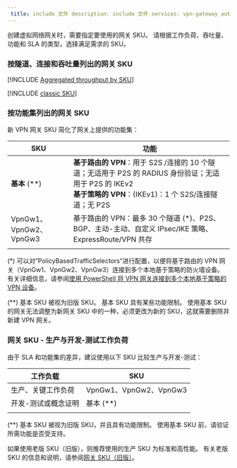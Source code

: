 ```yaml
---
 title: include 文件 description: include 文件 services: vpn-gateway author:WenJason ms.service: vpn-gateway ms.topic: include origin.date:11/06/2018 ms.date:12/24/2018 ms.author: v-jay ms.custom: include 文件
---
```


创建虚拟网络网关时，需要指定要使用的网关 SKU。 请根据工作负荷、吞吐量、功能和 SLA 的类型，选择满足需求的 SKU。

###  <a name="benchmark"></a>按隧道、连接和吞吐量列出的网关 SKU

[!INCLUDE [Aggregated throughput by SKU](./vpn-gateway-table-gwtype-aggtput-include.md)]

[!INCLUDE [classic SKU](./vpn-gateway-classic-sku-support-include.md)]

###  <a name="feature"></a>按功能集列出的网关 SKU

新 VPN 网关 SKU 简化了网关上提供的功能集：

| **SKU**| **功能**|
| ---    | ---         |
|**基本** (\*\*)   | **基于路由的 VPN**：用于 S2S /连接的 10 个隧道；无适用于 P2S 的 RADIUS 身份验证；无适用于 P2S 的 IKEv2<br>**基于策略的 VPN**：(IKEv1)：1 个 S2S/连接隧道；无 P2S|
| VpnGw1、VpnGw2、VpnGw3 | 基于路由的 VPN：最多 30 个隧道 (\*)、P2S、BGP、主动-主动、自定义 IPsec/IKE 策略、ExpressRoute/VPN 共存 |
|        |             |

(*) 可以对“PolicyBasedTrafficSelectors”进行配置，以便将基于路由的 VPN 网关（VpnGw1、VpnGw2、VpnGw3）连接到多个本地基于策略的防火墙设备。 有关详细信息，请参阅[使用 PowerShell 将 VPN 网关连接到多个本地基于策略的 VPN 设备](../articles/vpn-gateway/vpn-gateway-connect-multiple-policybased-rm-ps.md)。

(\*\*) 基本 SKU 被视为旧版 SKU。 基本 SKU 具有某些功能限制。 使用基本 SKU 的网关无法调整为新网关 SKU 中的一种，必须更改为新的 SKU，这就需要删除并新建 VPN 网关。

###  <a name="workloads"></a>网关 SKU - 生产与开发-测试工作负荷

由于 SLA 和功能集的差异，建议使用以下 SKU 比较生产与开发-测试：

| **工作负载**                       | SKU               |
| ---                                | ---                    |
| 生产、关键工作负荷 | VpnGw1、VpnGw2、VpnGw3 |
| 开发-测试或概念证明   | 基本 (\*\*)                 |
|                                    |                        |

(\*\*) 基本 SKU 被视为旧版 SKU，并且具有功能限制。 使用基本 SKU 前，请验证所需功能是否受支持。

如果使用老版 SKU（旧版），则推荐使用的生产 SKU 为标准和高性能。 有关老版 SKU 的信息和说明，请参阅[网关 SKU（旧版）](../articles/vpn-gateway/vpn-gateway-about-skus-legacy.md)。

<!-- ms.date: 08/13/2018 -->